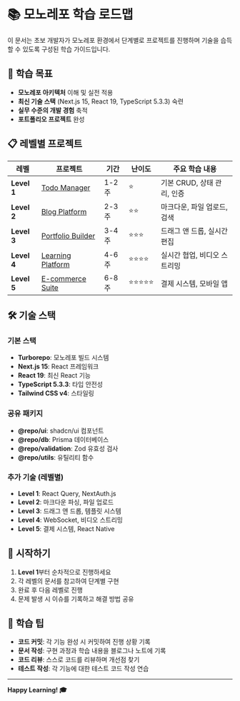 # 📚 모노레포 학습 로드맵

이 문서는 초보 개발자가 모노레포 환경에서 단계별로 프로젝트를 진행하며 기술을 습득할 수 있도록 구성된 학습 가이드입니다.

## 🎯 학습 목표

- **모노레포 아키텍처** 이해 및 실전 적용
- **최신 기술 스택** (Next.js 15, React 19, TypeScript 5.3.3) 숙련
- **실무 수준의 개발 경험** 축적
- **포트폴리오 프로젝트** 완성

## 📋 레벨별 프로젝트

| 레벨 | 프로젝트 | 기간 | 난이도 | 주요 학습 내용 |
|------|----------|------|--------|----------------|
| **Level 1** | [Todo Manager](./level-1-todo-manager.md) | 1-2주 | ⭐ | 기본 CRUD, 상태 관리, 인증 |
| **Level 2** | [Blog Platform](./level-2-blog-platform.md) | 2-3주 | ⭐⭐ | 마크다운, 파일 업로드, 검색 |
| **Level 3** | [Portfolio Builder](./level-3-portfolio-builder.md) | 3-4주 | ⭐⭐⭐ | 드래그 앤 드롭, 실시간 편집 |
| **Level 4** | [Learning Platform](./level-4-learning-platform.md) | 4-6주 | ⭐⭐⭐⭐ | 실시간 협업, 비디오 스트리밍 |
| **Level 5** | [E-commerce Suite](./level-5-ecommerce-suite.md) | 6-8주 | ⭐⭐⭐⭐⭐ | 결제 시스템, 모바일 앱 |

## 🛠️ 기술 스택

### 기본 스택
- **Turborepo**: 모노레포 빌드 시스템
- **Next.js 15**: React 프레임워크
- **React 19**: 최신 React 기능
- **TypeScript 5.3.3**: 타입 안전성
- **Tailwind CSS v4**: 스타일링

### 공유 패키지
- **@repo/ui**: shadcn/ui 컴포넌트
- **@repo/db**: Prisma 데이터베이스
- **@repo/validation**: Zod 유효성 검사
- **@repo/utils**: 유틸리티 함수

### 추가 기술 (레벨별)
- **Level 1**: React Query, NextAuth.js
- **Level 2**: 마크다운 파싱, 파일 업로드
- **Level 3**: 드래그 앤 드롭, 템플릿 시스템
- **Level 4**: WebSocket, 비디오 스트리밍
- **Level 5**: 결제 시스템, React Native

## 🚀 시작하기

1. **Level 1**부터 순차적으로 진행하세요
2. 각 레벨의 문서를 참고하여 단계별 구현
3. 완료 후 다음 레벨로 진행
4. 문제 발생 시 이슈를 기록하고 해결 방법 공유

## 📝 학습 팁

- **코드 커밋**: 각 기능 완성 시 커밋하여 진행 상황 기록
- **문서 작성**: 구현 과정과 학습 내용을 블로그나 노트에 기록
- **코드 리뷰**: 스스로 코드를 리뷰하며 개선점 찾기
- **테스트 작성**: 각 기능에 대한 테스트 코드 작성 연습

---

**Happy Learning! 🎓** 